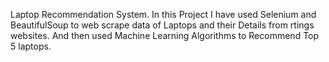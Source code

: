 Laptop Recommendation System.
In this Project I have used Selenium and BeautifulSoup to web scrape data of Laptops and their Details from rtings websites. And then used Machine Learning Algorithms to Recommend Top 5 laptops.